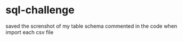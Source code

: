 # sql-challenge
saved the screnshot of my table schema
commented in the code when import each csv file